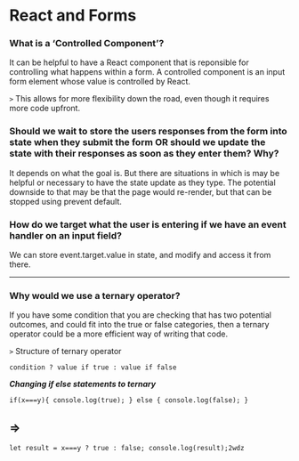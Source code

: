 # React and Forms


### What is a ‘Controlled Component’?

It can be helpful to have a React component that is reponsible for controlling what happens within a form. A controlled component is an input form element whose value is controlled by React.

`>` This allows for more flexibility down the road, even though it requires more code upfront.

### Should we wait to store the users responses from the form into state when they submit the form OR should we update the state with their responses as soon as they enter them? Why?

It depends on what the goal is. But there are situations in which is may be helpful or necessary to have the state update as they type. The potential downside to that may be that the page would re-render, but that can be stopped using prevent default.

### How do we target what the user is entering if we have an event handler on an input field?

We can store event.target.value in state, and modify and access it from there.

___


### Why would we use a ternary operator?
If you have some condition that you are checking that has two potential outcomes, and could fit into the true or false categories, then a ternary operator could be a more efficient way of writing that code.

`>` Structure of ternary operator

`condition ? value if true : value if false`

***Changing if else statements to ternary***

  `if(x===y){
 console.log(true);
  } else {
 console.log(false);
  }`

## =>

  `let result = x===y ? true : false;
  console.log(result);2wdz`